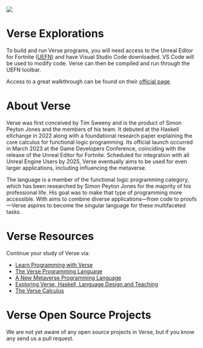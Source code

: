 <img src="https://raw.githubusercontent.com/rtoal/ple/main/docs/resources/verse-logo-64.png">

# Verse Explorations

To build and run Verse programs, you will need access to the Unreal Editor for Fortnite ([UEFN](https://dev.epicgames.com/documentation/en-us/uefn/launching-in-unreal-editor-for-fortnite)) and have Visual Studio Code downloaded. VS Code will be used to modify code. Verse can then be compiled and run through the UEFN toolbar.

Access to a great walkthrough can be found on their [official page](https://dev.epicgames.com/documentation/en-us/uefn/run-your-first-verse-program-in-unreal-editor-for-fortnite)

# About Verse

Verse was first conceived by Tim Sweeny and is the product of Simon Peyton Jones and the members of his team. It debuted at the Haskell eXchange in 2022 along with a foundational research paper explaining the core calculus for functional logic programming. Its official launch occurred in March 2023 at the Game Developers Conference, coinciding with the release of the Unreal Editor for Fortnite. Scheduled for integration with all Unreal Engine Users by 2025, Verse eventually aims to be used for even larger applications, including influencing the metaverse.

The language is a member of the functional logic programming category, which has been researched by Simon Peyton Jones for the majority of his professional life. His goal was to make that type of programming more accessible. With aims to combine diverse applications—from code to proofs—Verse aspires to become the singular language for these multifaceted tasks.

# Verse Resources

Continue your study of Verse via:

- [Learn Programming with Verse](https://dev.epicgames.com/documentation/en-us/uefn/learn-programming-with-verse-in-unreal-editor-for-fortnite)
- [The Verse Programming Language](https://www.youtube.com/watch?v=5prkKOIilJg)
- [A New Metaverse Programming Language](https://moralis.io/exploring-verse-a-new-metaverse-programming-language-from-epic-games/)
- [Exploring Verse, Haskell, Language Design and Teaching](https://www.youtube.com/watch?v=UBgam9XUHs0)
- [The Verse Calculus](https://simon.peytonjones.org/assets/pdfs/verse-March23.pdf)

# Verse Open Source Projects

We are not yet aware of any open source projects in Verse, but if you know any send us a pull request.
